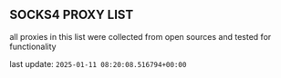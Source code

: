 ## SOCKS4 PROXY LIST

all proxies in this list were collected from open sources and tested for functionality

last update: `2025-01-11 08:20:08.516794+00:00`